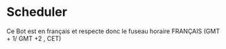 # Scheduler

Ce Bot est en français et respecte donc le fuseau horaire FRANÇAIS (GMT + 1/ GMT +2 , CET)